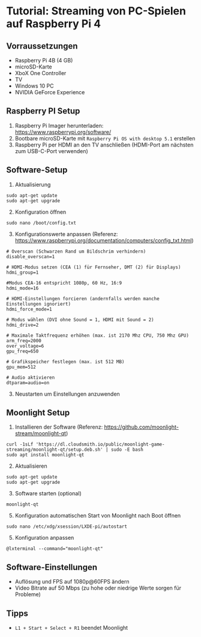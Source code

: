 # Tutorial: Streaming von PC-Spielen auf Raspberry Pi 4

## Vorraussetzungen

* Raspberry Pi 4B (4 GB)
* microSD-Karte
* XboX One Controller
* TV 
* Windows 10 PC
* NVIDIA GeForce Experience

## Raspberry PI Setup 

1. Raspberry Pi Imager herunterladen: https://www.raspberrypi.org/software/
2. Bootbare microSD-Karte mit `Raspberry Pi OS with desktop 5.1` erstellen
3. Raspberry Pi per HDMI an den TV anschließen (HDMI-Port am nächsten zum USB-C-Port verwenden)

## Software-Setup

1. Aktualisierung
```
sudo apt-get update
sudo apt-get upgrade
```
    
2. Konfiguration öffnen
```
sudo nano /boot/config.txt
```
3. Konfigurationswerte anpassen (Referenz: https://www.raspberrypi.org/documentation/computers/config_txt.html)
```
# Overscan (Schwarzen Rand um Bildschrim verhindern)
disable_overscan=1

# HDMI-Modus setzen (CEA (1) für Fernseher, DMT (2) für Displays)
hdmi_group=1

#Modus CEA-16 entspricht 1080p, 60 Hz, 16:9
hdmi_mode=16

# HDMI-Einstellungen forcieren (andernfalls werden manche Einstellungen ignoriert)
hdmi_force_mode=1

# Modus wählen (DVI ohne Sound = 1, HDMI mit Sound = 2)
hdmi_drive=2

# Maximale Taktfrequenz erhöhen (max. ist 2170 Mhz CPU, 750 Mhz GPU)
arm_freq=2000
over_voltage=6
gpu_freq=650

# Grafikspeicher festlegen (max. ist 512 MB)
gpu_mem=512

# Audio aktivieren
dtparam=audio=on
```

3. Neustarten um Einstellungen anzuwenden

## Moonlight Setup

1. Installieren der Software (Referenz: https://github.com/moonlight-stream/moonlight-qt)
```
curl -1sLf 'https://dl.cloudsmith.io/public/moonlight-game-streaming/moonlight-qt/setup.deb.sh' | sudo -E bash
sudo apt install moonlight-qt
```
2. Aktualisieren
```
sudo apt-get update
sudo apt-get upgrade
```
3. Software starten (optional)
```
moonlight-qt
```
5. Konfiguration automatischen Start von Moonlight nach Boot öffnen
```
sudo nano /etc/xdg/xsession/LXDE-pi/autostart
```
5. Konfiguration anpassen
```
@lxterminal --command="moonlight-qt"
```

## Software-Einstellungen

* Auflösung und FPS auf 1080p@60FPS ändern
* Video Bitrate auf 50 Mbps (zu hohe oder niedrige Werte sorgen für Probleme)

## Tipps

* `L1 + Start + Select + R1` beendet Moonlight
